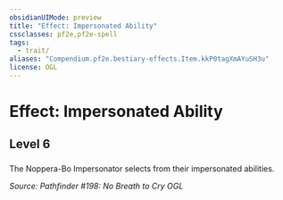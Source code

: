 ```yaml
---
obsidianUIMode: preview
title: "Effect: Impersonated Ability"
cssclasses: pf2e,pf2e-spell
tags:
  - trait/
aliases: "Compendium.pf2e.bestiary-effects.Item.kkP0tagXmAYuSH3u"
license: OGL
---
```

# Effect: Impersonated Ability
## Level 6
### 






The Noppera-Bo Impersonator selects from their impersonated abilities.

*Source: Pathfinder #198: No Breath to Cry*
*OGL*